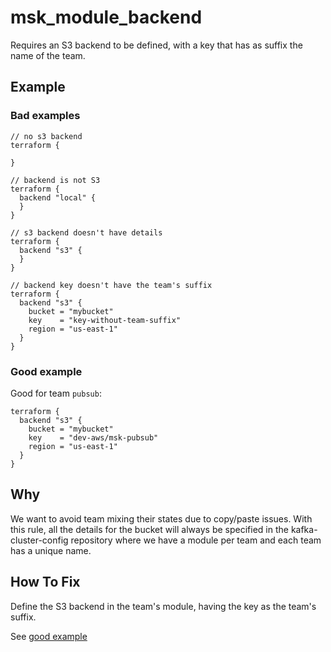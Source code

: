 # msk_module_backend

Requires an S3 backend to be defined, with a key that has as suffix the name of the team.

## Example

### Bad examples 
```hcl
// no s3 backend
terraform {
  
}

// backend is not S3
terraform {
  backend "local" {
  }
}

// s3 backend doesn't have details
terraform {
  backend "s3" {
  }
}

// backend key doesn't have the team's suffix
terraform {
  backend "s3" {
    bucket = "mybucket"
    key    = "key-without-team-suffix"
    region = "us-east-1"
  }
}
```

### Good example

Good for team `pubsub`:
```hcl
terraform {
  backend "s3" {
    bucket = "mybucket"
    key    = "dev-aws/msk-pubsub"
    region = "us-east-1"
  }
}
```

## Why

We want to avoid team mixing their states due to copy/paste issues.
With this rule, all the details for the bucket will always be specified in the kafka-cluster-config repository where we have a module per team and each team has a unique name.

## How To Fix

Define the S3 backend in the team's module, having the key as the team's suffix.

See [good example](#good-example)
